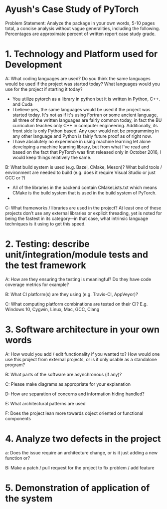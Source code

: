 # Ayush's Case Study of PyTorch

Problem Statement: Analyze the package in your own words, 5-10 pages total, a concise analysis without vague generalities, including the following. Percentages are approximate percent of written report case study grade.

# 1. Technology and Platform used for Development

A: What coding languages are used? Do you think the same languages would be used if the project was started today? What languages would you use for the project if starting it today?

- You utilize pytorch as a library in python but it is written in Python, C++. and Cuda
- I believe yes, the same languages would be used if the project was started today. It's not as if it's using Fortran or some ancient language, all three of the written languages are fairly common today, in fact the BU curriculum teaches only C++ in computer engineering. Additionally, its front side is only Python based. Any user would not be programming in any other language and Python is fairly future proof as of right now.
- I have absolutely no experience in using machine learning let alone developing a machine learning library, but from what I've read and based on the fact that PyTorch was first released only in October 2016, I would keep things relatively the same.


B: What build system is used (e.g. Bazel, CMake, Meson)? What build tools / environment are needed to build (e.g. does it require Visual Studio or just GCC or ?)

- All of the libraries in the backend contain CMakeLists.txt which means CMake is the build system that is used in the build system of PyTorch.
-

C: What frameworks / libraries are used in the project? At least one of these projects don’t use any external libraries or explicit threading, yet is noted for being the fastest in its category--in that case, what intrinsic language techniques is it using to get this speed.


# 2. Testing: describe unit/integration/module tests and the test framework

A: How are they ensuring the testing is meaningful? Do they have code coverage metrics for example?

B: What CI platform(s) are they using (e.g. Travis-CI, AppVeyor)?

C: What computing platform combinations are tested on their CI? E.g. Windows 10, Cygwin, Linux, Mac, GCC, Clang

# 3. Software architecture in your own words

A: How would you add / edit functionality if you wanted to? How would one use this project from external projects, or is it only usable as a standalone program?

B: What parts of the software are asynchronous (if any)?

C: Please make diagrams as appropriate for your explanation

D: How are separation of concerns and information hiding handled?

E: What architectural patterns are used

F: Does the project lean more towards object oriented or functional components

# 4. Analyze two defects in the project

a: Does the issue require an architecture change, or is it just adding a new function or?

B: Make a patch / pull request for the project to fix problem / add feature

# 5. Demonstration of application of the system
